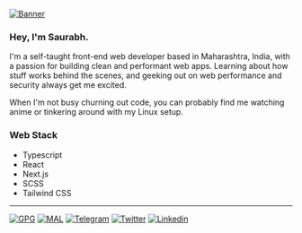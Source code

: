 [![Banner](https://schar.dev/og)](https://schar.dev)

### Hey, I'm Saurabh.

I'm a self-taught front-end web developer based in Maharashtra, India, with a passion for building clean and performant web apps. Learning about how stuff works behind the scenes, and geeking out on web performance and security always get me excited.

When I'm not busy churning out code, you can probably find me watching anime or tinkering around with my Linux setup.

### Web Stack
- Typescript
- React
- Next.js
- SCSS
- Tailwind CSS

<hr/>


[![GPG](https://img.shields.io/badge/GPG%20Key-blue?style=flat-square&logo=gnuprivacyguard&logoColor=white&color=b61a53&labelColor=black)](https://github.com/saurabhchardereal.gpg)
[![MAL](https://img.shields.io/badge/MyAnimeList-blue?style=flat-square&logo=myanimelist&logoColor=white&color=b61a53&labelColor=black)](https://myanimelist.net/animelist/SaurabhCharde)
[![Telegram](https://img.shields.io/badge/Telegram-blue?style=flat-square&logo=telegram&logoColor=white&color=b61a53&labelColor=black)](https://t.me/saurabhcharde)
[![Twitter](https://img.shields.io/badge/Twitter-blue?style=flat-square&logo=twitter&logoColor=white&color=b61a53&labelColor=black)](https://twitter.com/saurabhcharde)
[![Linkedin](https://img.shields.io/badge/LinkedIn-blue?style=flat-square&logo=linkedin&logoColor=white&color=b61a53&labelColor=black)](https://linkedin.com/in/scharde)
